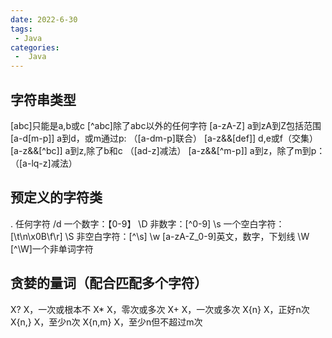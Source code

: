 ```yaml
---
date: 2022-6-30
tags:
 - Java
categories:
 -  Java
---
```




## 字符串类型

[abc]只能是a,b或c
[^abc]除了abc以外的任何字符
[a-zA-Z]	a到zA到Z包括范围
[a-d[m-p]]	a到d，或m通过p:	（[a-dm-p]联合）
[a-z&&[def]]	d,e或f（交集）
[a-z&&[^bc]]		a到z,除了b和c		（[ad-z]减法）
[a-z&&[^m-p]]	a到z，除了m到p：（[a-lq-z]减法）
## 预定义的字符类
.	任何字符
/d	一个数字：【0-9】
\D	非数字：[^0-9]
\s	一个空白字符：[\t\n\x0B\f\r]
\S	非空白字符：[^\s]
\w	[a-zA-Z_0-9]英文，数字，下划线
\W	[^\W]一个非单词字符
## 贪婪的量词（配合匹配多个字符）
X?		X，一次或根本不
X*		X，零次或多次
X+		X，一次或多次
X{n}		X，正好n次
X{n,}		X，至少n次
X{n,m}		X，至少n但不超过m次
